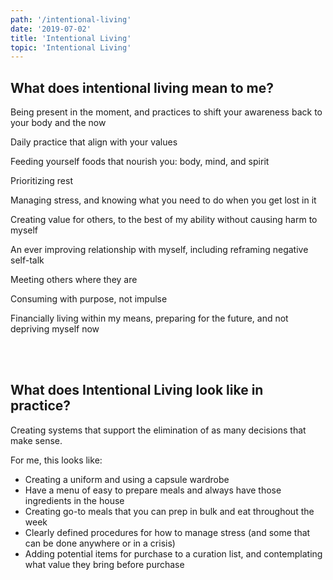 ```yaml
---
path: '/intentional-living'
date: '2019-07-02'
title: 'Intentional Living'
topic: 'Intentional Living'
---
```


## What does intentional living mean to me?

Being present in the moment, and practices to shift your awareness back to your body and the now

Daily practice that align with your values

Feeding yourself foods that nourish you: body, mind, and spirit

Prioritizing rest

Managing stress, and knowing what you need to do when you get lost in it

Creating value for others, to the best of my ability without causing harm to myself

An ever improving relationship with myself, including reframing negative self-talk

Meeting others where they are

Consuming with purpose, not impulse

Financially living within my means, preparing for the future, and not depriving myself now


<br></br>
## What does Intentional Living look like in practice?

Creating systems that support the elimination of as many decisions that make sense.  

For me, this looks like:
 - Creating a uniform and using a capsule wardrobe
 - Have a menu of easy to prepare meals and always have those ingredients in the house
 - Creating go-to meals that you can prep in bulk and eat throughout the week
 - Clearly defined procedures for how to manage stress (and some that can be done anywhere or in a crisis)
 - Adding potential items for purchase to a curation list, and contemplating what value they bring before purchase